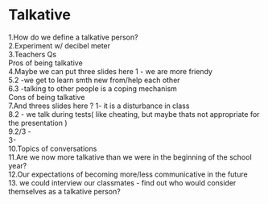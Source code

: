 # Talkative
1.How do we define a talkative person? </br>
2.Experiment w/ decibel meter <br />
3.Teachers Qs <br />
Pros of being talkative <br />
4.Maybe we can put three slides here 1 - we are more friendy <br/>
5.2 -we get to learn smth new from/help each other </br>
6.3 -talking to other people is a coping mechanism </br>
Cons of being talkative <br />
7.And threes slides here ? 1- it is a disturbance in class</br>
8.2 - we talk during tests( like cheating, but maybe thats not appropriate for the presentation ) </br>
9.2/3 - </br>
3- </br>
10.Topics of conversations <br />
11.Are we now more talkative than we were in the beginning of the school year? <br/>
12.Our expectations of becoming more/less communicative in the future <br />
13. we could interview our classmates - find out who would consider themselves as a talkative person? </br>
